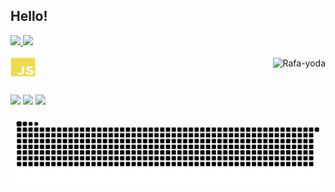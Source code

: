 ## Hello! 
 <div>
  <a href="https://github.com/JaqueRV">
  <img height="180em" src="https://github-readme-stats.vercel.app/api?username=JaqueRV&show_icons=true&theme=dracula&include_all_commits=true&count_private=true"/>
  <img height="180em" src="https://github-readme-stats.vercel.app/api/top-langs/?username=JaqueRV&layout=compact&langs_count=7&theme=dracula"/>
</div>

 <div style="display: inline_block"><br>
  <img align="center" alt="Rafa-Js" height="30" width="40" src="https://raw.githubusercontent.com/devicons/devicon/master/icons/javascript/javascript-plain.svg">
  <img align="right" alt="Rafa-yoda" src="https://cdn.dribbble.com/users/331265/screenshots/2542587/gabi-d.gif">
</div>
  
  ##
 <div>
 <a href="https://www.instagram.com/jaquelinevaz/" target="_blank"><img src="https://img.shields.io/badge/-Instagram-%23E4405F?style=for-the-badge&logo=instagram&logoColor=white" target="_blank"></a>
 <a href="https://www.linkedin.com/in/jaqueline-vaz-39893993/" target="_blank"><img src="https://img.shields.io/badge/-LinkedIn-%230077B5?style=for-the-badge&logo=linkedin&logoColor=white" target="_blank"></a> 
 <a href = "mailto:jaquelinevaz95@gmail.com"><img src="https://img.shields.io/badge/-Gmail-%23333?style=for-the-badge&logo=gmail&logoColor=white" target="_blank"></a> 
 
  ![Snake animation](https://github.com/JaqueRV/JaqueRV/blob/output/github-contribution-grid-snake.svg)
 
</div>
